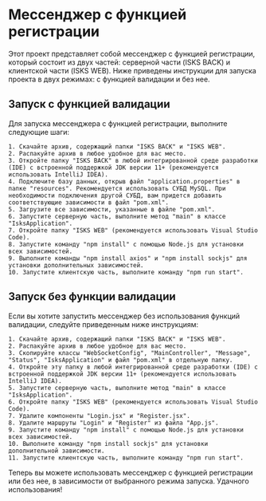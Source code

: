 # Мессенджер с функцией регистрации
Этот проект представляет собой мессенджер с функцией регистрации, который состоит из двух частей: серверной части (ISKS BACK) и клиентской части (ISKS WEB). Ниже приведены инструкции для запуска проекта в двух режимах: с функцией валидации и без нее.

## Запуск с функцией валидации
Для запуска мессенджера с функцией регистрации, выполните следующие шаги:
```
1. Скачайте архив, содержащий папки "ISKS BACK" и "ISKS WEB".
2. Распакуйте архив в любое удобное для вас место.
3. Откройте папку "ISKS BACK" в любой интегрированной среде разработки (IDE) с встроенной поддержкой JDK версии 11+ (рекомендуется использовать IntelliJ IDEA).
4. Подключите базу данных, открыв файл "application.properties" в папке "resources". Рекомендуется использовать СУБД MySQL. При необходимости подключения другой СУБД, вам придется добавить соответствующие зависимости в файл "pom.xml".
5. Загрузите все зависимости, указанные в файле "pom.xml".
6. Запустите серверную часть, выполните метод "main" в классе "IsksApplication".
7. Откройте папку "ISKS WEB" (рекомендуется использовать Visual Studio Code).
8. Запустите команду "npm install" с помощью Node.js для установки всех зависимостей.
9. Выполните команды "npm install axios" и "npm install sockjs" для установки дополнительных зависимостей.
10. Запустите клиентскую часть, выполните команду "npm run start".
```
## Запуск без функции валидации
Если вы хотите запустить мессенджер без использования функций валидации, следуйте приведенным ниже инструкциям:
```
1. Скачайте архив, содержащий папки "ISKS BACK" и "ISKS WEB".
2. Распакуйте архив в любое удобное для вас место.
3. Скопируйте классы "WebSocketConfig", "MainController", "Message", "Status", "IsksApplication" и файл "pom.xml" в отдельную папку.
4. Откройте эту папку в любой интегрированной среде разработки (IDE) с встроенной поддержкой JDK версии 11+ (рекомендуется использовать IntelliJ IDEA).
5. Запустите серверную часть, выполните метод "main" в классе "IsksApplication".
6. Откройте папку "ISKS WEB" (рекомендуется использовать Visual Studio Code).
7. Удалите компоненты "Login.jsx" и "Register.jsx".
8. Удалите маршруты "Login" и "Register" из файла "App.js".
9. Запустите команду "npm install" с помощью Node.js для установки всех зависимостей.
10. Выполните команду "npm install sockjs" для установки дополнительной зависимости.
11. Запустите клиентскую часть, выполните команду "npm run start".
```
Теперь вы можете использовать мессенджер с функцией регистрации или без нее, в зависимости от выбранного режима запуска. Удачного использования!
